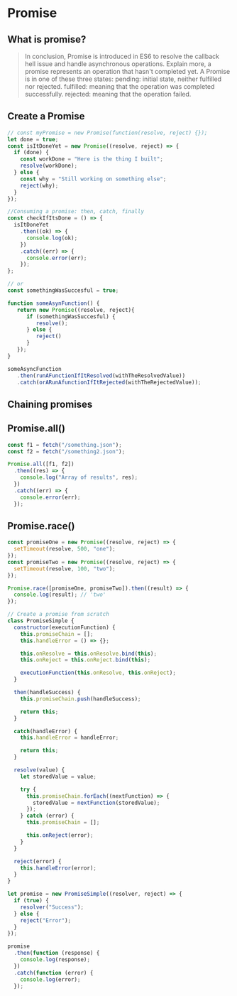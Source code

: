 # Promise

## What is promise?

> In conclusion, Promise is introduced in ES6 to resolve the callback hell issue and handle asynchronous operations. Explain more, a promise represents an operation that hasn't completed yet. A Promise is in one of these three states: pending: initial state, neither fulfilled nor rejected. fulfilled: meaning that the operation was completed successfully. rejected: meaning that the operation failed.

## Create a Promise

```javascript
// const myPromise = new Promise(function(resolve, reject) {});
let done = true;
const isItDoneYet = new Promise((resolve, reject) => {
  if (done) {
    const workDone = "Here is the thing I built";
    resolve(workDone);
  } else {
    const why = "Still working on something else";
    reject(why);
  }
});

//Consuming a promise: then, catch, finally
const checkIfItsDone = () => {
  isItDoneYet
    .then((ok) => {
      console.log(ok);
    })
    .catch((err) => {
      console.error(err);
    });
};

// or
const somethingWasSuccesful = true;

function someAsynFunction() {
   return new Promise((resolve, reject){
      if (somethingWasSuccesful) {
         resolve();
      } else {
         reject()
      }
   });
}

someAsyncFunction
   .then(runAFunctionIfItResolved(withTheResolvedValue))
   .catch(orARunAfunctionIfItRejected(withTheRejectedValue));
```

## Chaining promises

## Promise.all()

```javascript
const f1 = fetch("/something.json");
const f2 = fetch("/something2.json");

Promise.all([f1, f2])
  .then((res) => {
    console.log("Array of results", res);
  })
  .catch((err) => {
    console.error(err);
  });
```

## Promise.race()

```javascript
const promiseOne = new Promise((resolve, reject) => {
  setTimeout(resolve, 500, "one");
});
const promiseTwo = new Promise((resolve, reject) => {
  setTimeout(resolve, 100, "two");
});

Promise.race([promiseOne, promiseTwo]).then((result) => {
  console.log(result); // 'two'
});
```

```javascript
// Create a promise from scratch
class PromiseSimple {
  constructor(executionFunction) {
    this.promiseChain = [];
    this.handleError = () => {};

    this.onResolve = this.onResolve.bind(this);
    this.onReject = this.onReject.bind(this);

    executionFunction(this.onResolve, this.onReject);
  }

  then(handleSuccess) {
    this.promiseChain.push(handleSuccess);

    return this;
  }

  catch(handleError) {
    this.handleError = handleError;

    return this;
  }

  resolve(value) {
    let storedValue = value;

    try {
      this.promiseChain.forEach((nextFunction) => {
        storedValue = nextFunction(storedValue);
      });
    } catch (error) {
      this.promiseChain = [];

      this.onReject(error);
    }
  }

  reject(error) {
    this.handleError(error);
  }
}

let promise = new PromiseSimple((resolver, reject) => {
  if (true) {
    resolver("Success");
  } else {
    reject("Error");
  }
});

promise
  .then(function (response) {
    console.log(response);
  })
  .catch(function (error) {
    console.log(error);
  });
```
